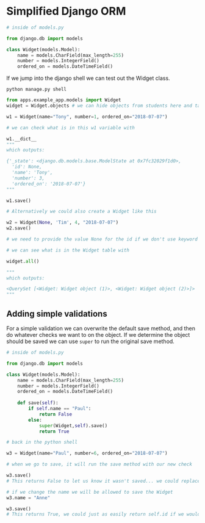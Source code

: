 # Simplified Django ORM

```python
# inside of models.py

from django.db import models

class Widget(models.Model):
    name = models.CharField(max_length=255)
    number = models.IntegerField()
    ordered_on = models.DateTimeField()
```

If we jump into the django shell we can test out the Widget class.

```shell
python manage.py shell
```

```python
from apps.example_app.models import Widget
widget = Widget.objects # we can hide objects from students here and talk about what it does in a later (optional) section

w1 = Widget(name="Tony", number=1, ordered_on="2018-07-07")

# we can check what is in this w1 variable with

w1.__dict__
"""
which outputs:

{'_state': <django.db.models.base.ModelState at 0x7fc32029f1d0>,
  'id': None,
  'name': 'Tony',
  'number': 3,
  'ordered_on': '2018-07-07'}
"""

w1.save()

# Alternatively we could also create a Widget like this

w2 = Widget(None, 'Tim', 4, "2018-07-07")
w2.save()

# we need to provide the value None for the id if we don't use keyword value pairs

# we can see what is in the Widget table with 

widget.all()

"""
which outputs:

<QuerySet [<Widget: Widget object (1)>, <Widget: Widget object (2)>]>
"""

```

## Adding simple validations

For a simple validation we can overwrite the default save method, and then do whatever checks we want to on the object. If we determine the object should be saved we can use ```super``` to run the original save method.

```python
# inside of models.py

from django.db import models

class Widget(models.Model):
    name = models.CharField(max_length=255)
    number = models.IntegerField()
    ordered_on = models.DateTimeField()
    
    def save(self):
        if self.name == "Paul":
            return False
        else:
            super(Widget,self).save()
            return True
```

```python
# back in the python shell

w3 = Widget(name="Paul", number=6, ordered_on="2018-07-07")

# when we go to save, it will run the save method with our new check

w3.save()
# This returns False to let us know it wasn't saved... we could replace this with a dictionary of errors if we like

# if we change the name we will be allowed to save the Widget
w3.name = "Anne"

w3.save()
# This returns True, we could just as easily return self.id if we would prefer to have that returned
```

